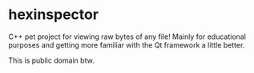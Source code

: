 # hexinspector 

C++ pet project for viewing raw bytes of any file! Mainly for educational
purposes and getting more familiar with the Qt framework a little better. 

This is public domain btw. 

